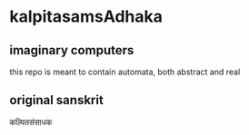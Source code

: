 # kalpitasamsAdhaka
## imaginary computers
this repo is meant to contain automata, both abstract and real

## original sanskrit
कल्पितसंसाधक
